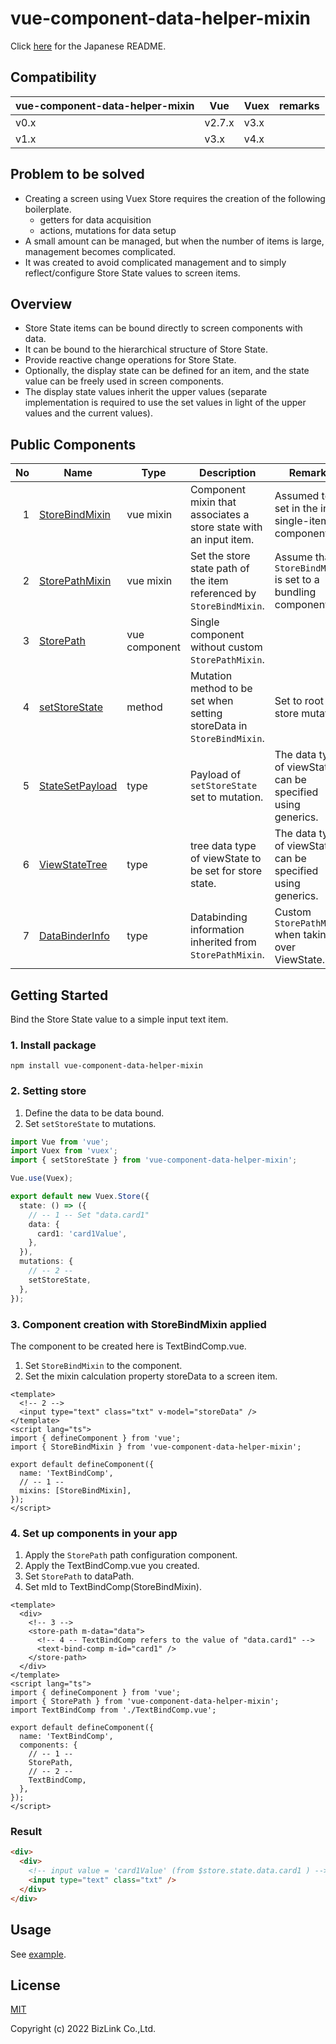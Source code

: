 # vue-component-data-helper-mixin

Click [here](./README.ja.md) for the Japanese README.

## Compatibility

| vue-component-data-helper-mixin | Vue    | Vuex | remarks |
| ------------------------------- | ------ | ---- | ------- |
| v0.x                            | v2.7.x | v3.x |         |
| v1.x                            | v3.x   | v4.x |         |

## Problem to be solved

- Creating a screen using Vuex Store requires the creation of the following boilerplate.
  - getters for data acquisition
  - actions, mutations for data setup
- A small amount can be managed, but when the number of items is large, management becomes complicated.
- It was created to avoid complicated management and to simply reflect/configure Store State values to screen items.

## Overview

- Store State items can be bound directly to screen components with data.
- It can be bound to the hierarchical structure of Store State.
- Provide reactive change operations for Store State.
- Optionally, the display state can be defined for an item, and the state value can be freely used in screen components.
- The display state values inherit the upper values (separate implementation is required to use the set values in light of the upper values and the current values).

## Public Components

|  No | Name                                             | Type          | Description                                                           | Remarks                                                      |
| --: | ------------------------------------------------ | ------------- | --------------------------------------------------------------------- | ------------------------------------------------------------ |
|   1 | [StoreBindMixin](./src/mixins/StoreBindMixin.ts) | vue mixin     | Component mixin that associates a store state with an input item.     | Assumed to be set in the input single-item component.        |
|   2 | [StorePathMixin](./src/mixins/StorePathMixin.ts) | vue mixin     | Set the store state path of the item referenced by `StoreBindMixin`.  | Assume that `StoreBindMixin` is set to a bundling component. |
|   3 | [StorePath](./src/components/StorePath.ts)       | vue component | Single component without custom `StorePathMixin`.                     |                                                              |
|   4 | [setStoreState](./src/store/StoreControl.ts)     | method        | Mutation method to be set when setting storeData in `StoreBindMixin`. | Set to root store mutation.                                  |
|   5 | [StateSetPayload](./src/store/StoreControl.ts)   | type          | Payload of `setStoreState` set to mutation.                           | The data type of viewState can be specified using generics.  |
|   6 | [ViewStateTree](./src/store/ViewStateTree.ts)    | type          | tree data type of viewState to be set for store state.                | The data type of viewState can be specified using generics.  |
|   7 | [DataBinderInfo](./src/mixins/helper.ts)         | type          | Databinding information inherited from `StorePathMixin`.              | Custom `StorePathMixin` when taking over ViewState.          |

## Getting Started

Bind the Store State value to a simple input text item.

### 1. Install package

```shell
npm install vue-component-data-helper-mixin
```

### 2. Setting store

1. Define the data to be data bound.
2. Set `setStoreState` to mutations.

```ts
import Vue from 'vue';
import Vuex from 'vuex';
import { setStoreState } from 'vue-component-data-helper-mixin';

Vue.use(Vuex);

export default new Vuex.Store({
  state: () => ({
    // -- 1 -- Set "data.card1"
    data: {
      card1: 'card1Value',
    },
  }),
  mutations: {
    // -- 2 --
    setStoreState,
  },
});
```

### 3. Component creation with StoreBindMixin applied

The component to be created here is TextBindComp.vue.

1. Set `StoreBindMixin` to the component.
2. Set the mixin calculation property storeData to a screen item.

```vue
<template>
  <!-- 2 -->
  <input type="text" class="txt" v-model="storeData" />
</template>
<script lang="ts">
import { defineComponent } from 'vue';
import { StoreBindMixin } from 'vue-component-data-helper-mixin';

export default defineComponent({
  name: 'TextBindComp',
  // -- 1 --
  mixins: [StoreBindMixin],
});
</script>
```

### 4. Set up components in your app

1. Apply the `StorePath` path configuration component.
2. Apply the TextBindComp.vue you created.
3. Set `StorePath` to dataPath.
4. Set mId to TextBindComp(StoreBindMixin).

```vue
<template>
  <div>
    <!-- 3 -->
    <store-path m-data="data">
      <!-- 4 -- TextBindComp refers to the value of "data.card1" -->
      <text-bind-comp m-id="card1" />
    </store-path>
  </div>
</template>
<script lang="ts">
import { defineComponent } from 'vue';
import { StorePath } from 'vue-component-data-helper-mixin';
import TextBindComp from './TextBindComp.vue';

export default defineComponent({
  name: 'TextBindComp',
  components: {
    // -- 1 --
    StorePath,
    // -- 2 --
    TextBindComp,
  },
});
</script>
```

### Result

```html
<div>
  <div>
    <!-- input value = 'card1Value' (from $store.state.data.card1 ) -->
    <input type="text" class="txt" />
  </div>
</div>
```

## Usage

See [example](./example/).

## License

[MIT](./LICENSE)

Copyright (c) 2022 BizLink Co.,Ltd.
